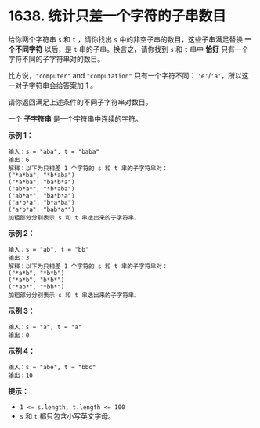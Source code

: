 # 1638. 统计只差一个字符的子串数目

给你两个字符串 `s` 和 `t` ，请你找出 `s` 中的非空子串的数目，这些子串满足替换 **一个不同字符** 以后，是 `t` 串的子串。换言之，请你找到 `s` 和 `t` 串中 **恰好** 只有一个字符不同的子字符串对的数目。

比方说，`"computer"` and `"computation"` 只有一个字符不同： `'e'`/`'a'`，所以这一对子字符串会给答案加 1 。

请你返回满足上述条件的不同子字符串对数目。

一个 **子字符串** 是一个字符串中连续的字符。

**示例 1：**

```()
输入：s = "aba", t = "baba"
输出：6
解释：以下为只相差 1 个字符的 s 和 t 串的子字符串对：
("*a*ba", "*b*aba")
("*a*ba", "ba*b*a")
("ab*a*", "*b*aba")
("ab*a*", "ba*b*a")
("a*b*a", "b*a*ba")
("a*b*a", "bab*a*")
加粗部分分别表示 s 和 t 串选出来的子字符串。
```

**示例 2：**

```()
输入：s = "ab", t = "bb"
输出：3
解释：以下为只相差 1 个字符的 s 和 t 串的子字符串对：
("*a*b", "*b*b")
("*a*b", "b*b*")
("*ab*", "*bb*")
加粗部分分别表示 s 和 t 串选出来的子字符串。
```

**示例 3：**

```()
输入：s = "a", t = "a"
输出：0
```

**示例 4：**

```()
输入：s = "abe", t = "bbc"
输出：10
```

**提示：**

- `1 <= s.length, t.length <= 100`
- `s` 和 `t` 都只包含小写英文字母。

